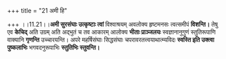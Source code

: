 +++
title = "21 अमी हि"

+++
।।11.21।।**अमी सुरसंघाः उत्कृष्टाः त्वां** विश्वाश्रयम् अवलोक्य
हृष्टमनसः त्वत्समीपं **विशन्ति।** तेषु एव **केचिद्** अति उग्रम् अति
अद्भुतं च तव आकारम् आलोक्य **भीताः प्राञ्जलयः** स्वज्ञानानुगुणं
स्तुतिरूपाणि वाक्यानि **गृणन्ति** उच्चारयन्ति। अपरे महर्षिसंघाः
सिद्धसंघाः चपरावरतत्त्वयाथात्म्यविदः **स्वस्ति इति उक्त्वा पुष्कलाभिः**
भगवदनुरूपाभिः **स्तुतिभिः स्तुवन्ति।**
